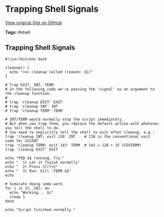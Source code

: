 # Trapping Shell Signals 

[View original Gist on GitHub](https://gist.github.com/Integralist/29024a8de49dcdf5ba9b24927e15cf05)

**Tags:** #shell

## Trapping Shell Signals

```shell
#!/usr/bin/env bash

cleanup() {
  echo ">>> cleanup called (reason: $1)"
}

# Trap EXIT, INT, TERM
# In the following code we're passing the 'signal' as an argument to the cleanup function.
#
# trap 'cleanup EXIT' EXIT
# trap 'cleanup INT' INT
# trap 'cleanup TERM' TERM

# INT/TERM would normally stop the script immediately.
# But when you trap them, you replace the default action with whatever you tell the shell to do.
# You need to explicitly tell the shell to exit after cleanup, e.g.:
trap 'cleanup INT; exit 130' INT    # 130 is the conventional exit code for SIGINT
trap 'cleanup TERM; exit 143' TERM  # 143 = 128 + 15 (SIGTERM)
trap 'cleanup EXIT' EXIT

echo "PID $$ running. Try:"
echo "  1) Let it finish normally"
echo "  2) Press Ctrl+C"
echo "  3) Run: kill -TERM $$"
echo

# Simulate doing some work
for i in {1..10}; do
  echo "Working... $i"
  sleep 1
done

echo "Script finished normally."
```

